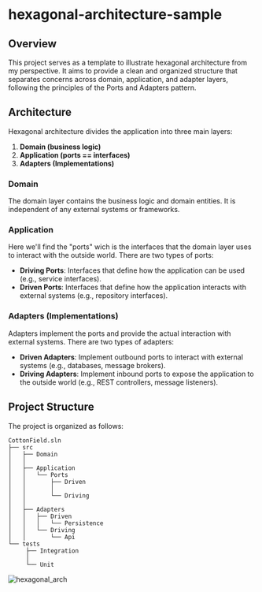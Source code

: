 # hexagonal-architecture-sample

## Overview
This project serves as a template to illustrate hexagonal architecture from my perspective. It aims to provide a clean and organized structure that separates concerns across domain, application, and adapter layers, following the principles of the Ports and Adapters pattern.

## Architecture
Hexagonal architecture divides the application into three main layers:

1. **Domain (business logic)**
2. **Application (ports == interfaces)**
3. **Adapters (Implementations)**

### Domain
The domain layer contains the business logic and domain entities. It is independent of any external systems or frameworks.

### Application
Here we'll find the "ports" wich is the interfaces that the domain layer uses to interact with the outside world. There are two types of ports:
- **Driving Ports**: Interfaces that define how the application can be used (e.g., service interfaces).
- **Driven Ports**: Interfaces that define how the application interacts with external systems (e.g., repository interfaces).

### Adapters (Implementations)
Adapters implement the ports and provide the actual interaction with external systems. There are two types of adapters:
- **Driven Adapters**: Implement outbound ports to interact with external systems (e.g., databases, message brokers).
- **Driving Adapters**: Implement inbound ports to expose the application to the outside world (e.g., REST controllers, message listeners).

## Project Structure
The project is organized as follows:

```
CottonField.sln
├── src
│   ├── Domain
│   │
│   ├── Application
│   │   └── Ports
│   │       ├── Driven
│   │       │
│   │       └── Driving
│   │   
│   ├── Adapters
│   │   ├── Driven
│   │   │   └── Persistence
│   │   └── Driving
│   │       └── Api
└── tests
     ├── Integration
     │
     └── Unit
```

![hexagonal_arch](https://github.com/user-attachments/assets/0fa207fb-4be0-4ada-ae52-e8f6ce104bef)